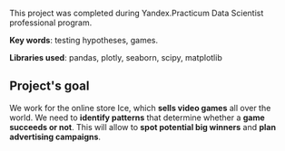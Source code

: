 This project was completed during Yandex.Practicum Data Scientist professional program.

**Key words**: testing hypotheses, games.

**Libraries used**: pandas, plotly, seaborn, scipy, matplotlib

## Project's goal<a id='goal'></a>

We work for the online store Ice, which **sells video games** all over the world. 
We need to **identify patterns** that determine whether a **game succeeds or not**. This will allow to **spot potential big winners** and **plan advertising campaigns**.
